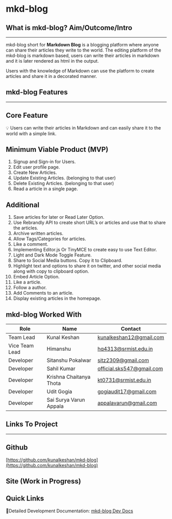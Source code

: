 # mkd-blog

## What is mkd-blog? Aim/Outcome/Intro

---

mkd-blog short for **Markdown Blog** is a blogging platform where anyone can share their articles they write to the world. The editing platform of the mkd-blog is markdown based, users can write their articles in markdown and it is later rendered as html in the output.

Users with the knowledge of Markdown can use the platform to create articles and share it in a decorated manner.

## mkd-blog Features

---

## Core Feature

<aside>
💡 Users can write their articles in Markdown and can easily share it to the world with a simple link.
</aside>

## Minimum Viable Product (MVP)

1. Signup and Sign-in for Users.
2. Edit user profile page.
3. Create New Articles.
4. Update Existing Articles. (belonging to that user)
5. Delete Existing Articles. (belonging to that user)
6. Read a article in a single page.

## Additional

1. Save articles for later or Read Later Option.
2. Use Rebrandly API to create short URL’s or articles and use that to share the articles.  
3. Archive written articles.
4. Allow Tags/Categories for articles.
5. Like a comment.
6. Implementing Editor.js Or TinyMCE to create easy to use Text Editor.
7. Light and Dark Mode Toggle Feature.
8. Share to Social Media buttons. Copy it to Clipboard.
9. Highlight text and options to share it on twitter, and other social media along with copy to clipboard option.
10. Embed Article Option.
11. Like a article.
12. Follow a author.
13. Add Comments to an article.
14. Display existing articles in the homepage.

## mkd-blog Worked With

<div align="center">

| Role | Name | Contact |
| --- | --- | --- |
| Team Lead | Kunal Keshan | kunalkeshan12@gmail.com |
| Vice Team Lead | Himanshu | hq4313@srmist.edu.in |
| Developer | Sitanshu Pokalwar | sitz2309@gmail.com |
| Developer | Sahil Kumar | official.sks547@gmail.com |
| Developer | Krishna Chaitanya Thota | kt0731@srmist.edu.in |
| Developer | Udit Gogia | gogiaudit17@gmail.com |
| Developer | Sai Surya Varun Appala | appalavarun@gmail.com |

</div>

## Links To Project

---

## Github

[https://github.com/kunalkeshan/mkd-blog](https://github.com/kunalkeshan/mkd-blog)

## Site (Work in Progress)

## Quick Links

📨Detailed Development Documentation: [mkd-blog Dev Docs](https://bit.ly/mkdBlogDevDocs)

